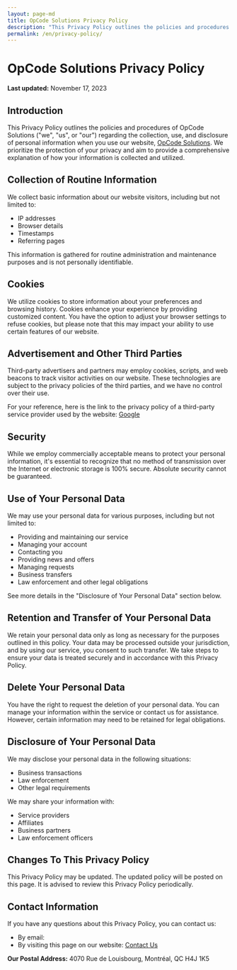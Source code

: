 ```yaml
---
layout: page-md
title: OpCode Solutions Privacy Policy
description: "This Privacy Policy outlines the policies and procedures of OpCode Solutions regarding the collection, use, and disclosure of personal information when you use our website, OpCode Solutions."
permalink: /en/privacy-policy/
---
```


# OpCode Solutions Privacy Policy

**Last updated:** November 17, 2023

## Introduction

This Privacy Policy outlines the policies and procedures of OpCode Solutions ("we", "us", or "our") regarding the collection, use, and disclosure of personal information when you use our website, [OpCode Solutions](https://opcodesolutions.com/). We prioritize the protection of your privacy and aim to provide a comprehensive explanation of how your information is collected and utilized.

## Collection of Routine Information

We collect basic information about our website visitors, including but not limited to:

- IP addresses
- Browser details
- Timestamps
- Referring pages

This information is gathered for routine administration and maintenance purposes and is not personally identifiable.

## Cookies

We utilize cookies to store information about your preferences and browsing history. Cookies enhance your experience by providing customized content. You have the option to adjust your browser settings to refuse cookies, but please note that this may impact your ability to use certain features of our website.

## Advertisement and Other Third Parties

Third-party advertisers and partners may employ cookies, scripts, and web beacons to track visitor activities on our website. These technologies are subject to the privacy policies of the third parties, and we have no control over their use.

For your reference, here is the link to the privacy policy of a third-party service provider used by the website: <a href="https://policies.google.com/privacy" target="_blank">Google</a>

## Security

While we employ commercially acceptable means to protect your personal information, it's essential to recognize that no method of transmission over the Internet or electronic storage is 100% secure. Absolute security cannot be guaranteed.

## Use of Your Personal Data

We may use your personal data for various purposes, including but not limited to:

- Providing and maintaining our service
- Managing your account
- Contacting you
- Providing news and offers
- Managing requests
- Business transfers
- Law enforcement and other legal obligations

See more details in the "Disclosure of Your Personal Data" section below.

## Retention and Transfer of Your Personal Data

We retain your personal data only as long as necessary for the purposes outlined in this policy. Your data may be processed outside your jurisdiction, and by using our service, you consent to such transfer. We take steps to ensure your data is treated securely and in accordance with this Privacy Policy.

## Delete Your Personal Data

You have the right to request the deletion of your personal data. You can manage your information within the service or contact us for assistance. However, certain information may need to be retained for legal obligations.

## Disclosure of Your Personal Data

We may disclose your personal data in the following situations:

- Business transactions
- Law enforcement
- Other legal requirements

We may share your information with:

- Service providers
- Affiliates
- Business partners
- Law enforcement officers

## Changes To This Privacy Policy

This Privacy Policy may be updated. The updated policy will be posted on this page. It is advised to review this Privacy Policy periodically.

## Contact Information

If you have any questions about this Privacy Policy, you can contact us:

- By email: <script>writeMailtoLink("WVZjMWJXSXdRblpqUjA1MldrZFdlbUl5ZURGa1IyeDJZbTVOZFZreU9YUT0=");</script>
- By visiting this page on our website: [Contact Us](/en/contact/)

**Our Postal Address:** 4070 Rue de Louisbourg, Montréal, QC H4J 1K5
